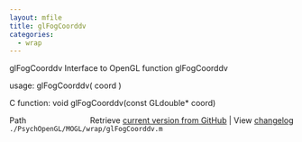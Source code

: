 ```yaml
---
layout: mfile
title: glFogCoorddv
categories:
  - wrap
---
```


glFogCoorddv  Interface to OpenGL function glFogCoorddv

usage:  glFogCoorddv\( coord \)

C function:  void glFogCoorddv\(const GLdouble\* coord\)


<div class="code_header" style="text-align:right;">
  <span style="float:left;">Path&nbsp;&nbsp;</span> <span class="counter">Retrieve <a href=
  "https://raw.github.com/Psychtoolbox-3/Psychtoolbox-3/beta/./PsychOpenGL/MOGL/wrap/glFogCoorddv.m">current version from GitHub</a> | View <a href=
  "https://github.com/Psychtoolbox-3/Psychtoolbox-3/commits/beta/./PsychOpenGL/MOGL/wrap/glFogCoorddv.m">changelog</a></span>
</div>
<div class="code">
  <code>./PsychOpenGL/MOGL/wrap/glFogCoorddv.m</code>
</div>
